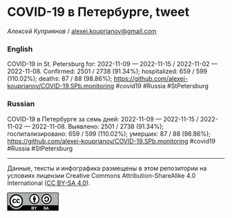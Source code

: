 COVID-19 в Петербурге, tweet
============================

*Алексей Куприянов* /
<a href="mailto:alexei.kouprianov@gmail.com" class="email">alexei.kouprianov@gmail.com</a>

### English

COVID-19 in St. Petersburg for: 2022-11-09 — 2022-11-15 / 2022-11-02 —
2022-11-08. Сonfirmed: 2501 / 2738 (91.34%); hospitalized: 659 / 599
(110.02%); deaths: 87 / 88 (98.86%);
<a href="https://github.com/alexei-kouprianov/COVID-19.SPb.monitoring" class="uri">https://github.com/alexei-kouprianov/COVID-19.SPb.monitoring</a>
\#covid19 \#Russia \#StPetersburg

### Russian

COVID-19 в Петербурге за семь дней: 2022-11-09 — 2022-11-15 / 2022-11-02
— 2022-11-08. Выявлено: 2501 / 2738 (91.34%); госпитализировано: 659 /
599 (110.02%); умерших: 87 / 88 (98.86%);
<a href="https://github.com/alexei-kouprianov/COVID-19.SPb.monitoring" class="uri">https://github.com/alexei-kouprianov/COVID-19.SPb.monitoring</a>
\#covid19 \#Russia \#StPetersburg

------------------------------------------------------------------------

Данные, тексты и инфографика размещены в этом репозитории на условиях
лицензии Creative Commons Attribution-ShareAlike 4.0 International ([CC
BY-SA 4.0](https://creativecommons.org/licenses/by-sa/4.0/)).

![](../misc/CC-BY-SA-icon.png "CC-BY-SA")
